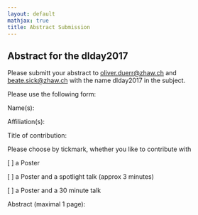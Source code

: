 ```yaml
---
layout: default
mathjax: true
title: Abstract Submission
---
```


## Abstract for the dlday2017
Please submitt your abstract to oliver.duerr@zhaw.ch and beate.sick@zhaw.ch with the name dlday2017 in the subject.

Please use the following form:

Name(s):

Affiliation(s):

Title of contribution:

Please choose by tickmark, whether you like to contribute with

[ ] a Poster

[ ] a Poster and a spotlight talk (approx 3 minutes) 

[ ] a Poster and a 30 minute talk

Abstract (maximal 1 page):

